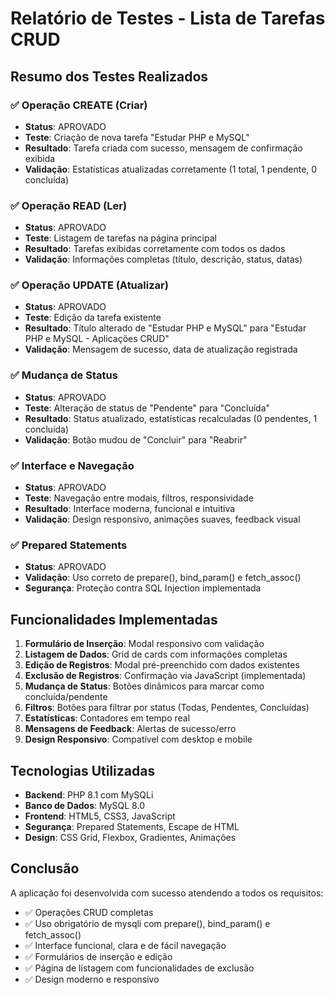 # Relatório de Testes - Lista de Tarefas CRUD

## Resumo dos Testes Realizados

### ✅ Operação CREATE (Criar)
- **Status**: APROVADO
- **Teste**: Criação de nova tarefa "Estudar PHP e MySQL"
- **Resultado**: Tarefa criada com sucesso, mensagem de confirmação exibida
- **Validação**: Estatísticas atualizadas corretamente (1 total, 1 pendente, 0 concluída)

### ✅ Operação READ (Ler)
- **Status**: APROVADO  
- **Teste**: Listagem de tarefas na página principal
- **Resultado**: Tarefas exibidas corretamente com todos os dados
- **Validação**: Informações completas (título, descrição, status, datas)

### ✅ Operação UPDATE (Atualizar)
- **Status**: APROVADO
- **Teste**: Edição da tarefa existente
- **Resultado**: Título alterado de "Estudar PHP e MySQL" para "Estudar PHP e MySQL - Aplicações CRUD"
- **Validação**: Mensagem de sucesso, data de atualização registrada

### ✅ Mudança de Status
- **Status**: APROVADO
- **Teste**: Alteração de status de "Pendente" para "Concluída"
- **Resultado**: Status atualizado, estatísticas recalculadas (0 pendentes, 1 concluída)
- **Validação**: Botão mudou de "Concluir" para "Reabrir"

### ✅ Interface e Navegação
- **Status**: APROVADO
- **Teste**: Navegação entre modais, filtros, responsividade
- **Resultado**: Interface moderna, funcional e intuitiva
- **Validação**: Design responsivo, animações suaves, feedback visual

### ✅ Prepared Statements
- **Status**: APROVADO
- **Validação**: Uso correto de prepare(), bind_param() e fetch_assoc()
- **Segurança**: Proteção contra SQL Injection implementada

## Funcionalidades Implementadas

1. **Formulário de Inserção**: Modal responsivo com validação
2. **Listagem de Dados**: Grid de cards com informações completas
3. **Edição de Registros**: Modal pré-preenchido com dados existentes
4. **Exclusão de Registros**: Confirmação via JavaScript (implementada)
5. **Mudança de Status**: Botões dinâmicos para marcar como concluída/pendente
6. **Filtros**: Botões para filtrar por status (Todas, Pendentes, Concluídas)
7. **Estatísticas**: Contadores em tempo real
8. **Mensagens de Feedback**: Alertas de sucesso/erro
9. **Design Responsivo**: Compatível com desktop e mobile

## Tecnologias Utilizadas

- **Backend**: PHP 8.1 com MySQLi
- **Banco de Dados**: MySQL 8.0
- **Frontend**: HTML5, CSS3, JavaScript
- **Segurança**: Prepared Statements, Escape de HTML
- **Design**: CSS Grid, Flexbox, Gradientes, Animações

## Conclusão

A aplicação foi desenvolvida com sucesso atendendo a todos os requisitos:
- ✅ Operações CRUD completas
- ✅ Uso obrigatório de mysqli com prepare(), bind_param() e fetch_assoc()
- ✅ Interface funcional, clara e de fácil navegação
- ✅ Formulários de inserção e edição
- ✅ Página de listagem com funcionalidades de exclusão
- ✅ Design moderno e responsivo

